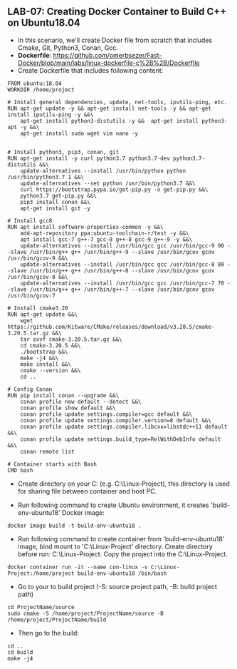 ## LAB-07: Creating Docker Container to Build C++ on Ubuntu18.04

- In this scenario, we'll create Docker file from scratch that includes Cmake, Git, Python3, Conan, Gcc.
- **Dockerfile**: https://github.com/omerbsezer/Fast-Docker/blob/main/labs/linux-dockerfile-c%2B%2B/Dockerfile
- Create Dockerfile that includes following content:

```
FROM ubuntu:18.04
WORKDIR /home/project

# Install general dependencies, update, net-tools, iputils-ping, etc.
RUN apt-get update -y && apt-get install net-tools -y && apt-get install iputils-ping -y &&\
	apt-get install python3-distutils -y &&  apt-get install python3-apt -y &&\
	apt-get install sudo wget vim nano -y  
	

# Install python3, pip3, conan, git 
RUN apt-get install -y curl python3.7 python3.7-dev python3.7-distutils &&\
    update-alternatives --install /usr/bin/python python /usr/bin/python3.7 1 &&\
	update-alternatives --set python /usr/bin/python3.7 &&\
	curl https://bootstrap.pypa.io/get-pip.py -o get-pip.py &&\
	python3.7 get-pip.py &&\
	pip3 install conan &&\
	apt-get install git -y

# Install gcc8
RUN apt install software-properties-common -y &&\
    add-apt-repository ppa:ubuntu-toolchain-r/test -y &&\
	apt install gcc-7 g++-7 gcc-8 g++-8 gcc-9 g++-9 -y &&\
	update-alternatives --install /usr/bin/gcc gcc /usr/bin/gcc-9 90 --slave /usr/bin/g++ g++ /usr/bin/g++-9 --slave /usr/bin/gcov gcov /usr/bin/gcov-9 &&\
	update-alternatives --install /usr/bin/gcc gcc /usr/bin/gcc-8 80 --slave /usr/bin/g++ g++ /usr/bin/g++-8 --slave /usr/bin/gcov gcov /usr/bin/gcov-8 &&\
	update-alternatives --install /usr/bin/gcc gcc /usr/bin/gcc-7 70 --slave /usr/bin/g++ g++ /usr/bin/g++-7 --slave /usr/bin/gcov gcov /usr/bin/gcov-7
   
# Install cmake3.20 
RUN apt-get update &&\
    wget https://github.com/Kitware/CMake/releases/download/v3.20.5/cmake-3.20.5.tar.gz &&\
	tar zxvf cmake-3.20.5.tar.gz &&\
	cd cmake-3.20.5 &&\
	./bootstrap &&\
	make -j4 &&\
	make install &&\
	cmake --version &&\
	cd ..

# Config Conan
RUN pip install conan --upgrade &&\
	conan profile new default --detect &&\
	conan profile show default &&\
	conan profile update settings.compiler=gcc default &&\
	conan profile update settings.compiler.version=8 default &&\
	conan profile update settings.compiler.libcxx=libstdc++11 default &&\
	conan profile update settings.build_type=RelWithDebInfo default &&\
	conan remote list

# Container starts with Bash
CMD bash
```

- Create directory on your C: (e.g. C:\Linux-Project), this directory is used for sharing file between container and host PC.

- Run following command to create Ubuntu environment, it creates 'build-env-ubuntu18' Docker image: 

```
docker image build -t build-env-ubuntu18 .
```

- Run following command to create container from 'build-env-ubuntu18' image, bind mount to 'C:\Linux-Project' directory. Create directory before run: C:\Linux-Project. Copy the project into the C:\Linux-Project.

```
docker container run -it --name con-linux -v C:\Linux-Project:/home/project build-env-ubuntu18 /bin/bash
```

- Go to your to build project (-S: source project path, -B: build project path)

```
cd ProjectName/source
sudo cmake -S /home/project/ProjectName/source -B /home/project/ProjectName/build 
```

- Then go to the build:
```
cd ..
cd build
make -j4
```





